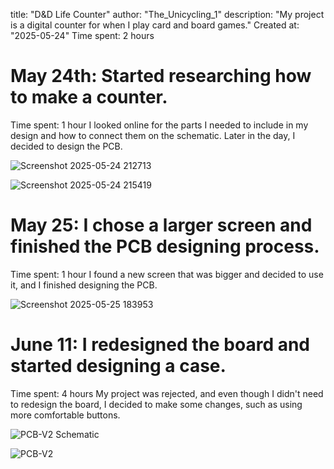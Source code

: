 title: "D&D Life Counter"
author: "The_Unicycling_1"
description: "My project is a digital counter for when I play card and board games."
Created at: "2025-05-24"
Time spent: 2 hours


# May 24th: Started researching how to make a counter.
Time spent: 1 hour
I looked online for the parts I needed to include in my design and how to connect them on the schematic.
Later in the day, I decided to design the PCB.

![Screenshot 2025-05-24 212713](https://github.com/user-attachments/assets/bea6e012-b8b9-4263-9915-2085a7e1dedf)





![Screenshot 2025-05-24 215419](https://github.com/user-attachments/assets/f54e7120-8f35-466e-b130-a6c01ab78916)





# May 25: I chose a larger screen and finished the PCB designing process.
Time spent: 1 hour
I found a new screen that was bigger and decided to use it, and I finished designing the PCB.

![Screenshot 2025-05-25 183953](https://github.com/user-attachments/assets/a5fb8a3a-b2dd-4b75-be6a-347ff28554e3)




# June 11: I redesigned the board and started designing a case.
Time spent: 4 hours
My project was rejected, and even though I didn't need to redesign the board, I decided to make some changes, such as using more comfortable buttons.

![PCB-V2 Schematic](https://github.com/user-attachments/assets/11d3d51e-bc95-4454-9661-f74ee2f70373)




![PCB-V2](https://github.com/user-attachments/assets/44efb6f9-5873-4b88-bb82-9bf8c2535c8e)
